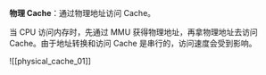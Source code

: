 **物理 Cache**：通过物理地址访问 Cache。

当 CPU 访问内存时，先通过 MMU 获得物理地址，再拿物理地址去访问 Cache。由于地址转换和访问 Cache 是串行的，访问速度会受到影响。

![[physical_cache_01]]
